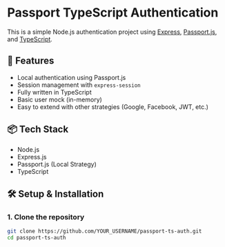 # Passport TypeScript Authentication

This is a simple Node.js authentication project using [Express](https://expressjs.com/), [Passport.js](http://www.passportjs.org/), and [TypeScript](https://www.typescriptlang.org/).

## 🚀 Features

- Local authentication using Passport.js
- Session management with `express-session`
- Fully written in TypeScript
- Basic user mock (in-memory)
- Easy to extend with other strategies (Google, Facebook, JWT, etc.)

## 📦 Tech Stack

- Node.js
- Express.js
- Passport.js (Local Strategy)
- TypeScript

## 🛠️ Setup & Installation

### 1. Clone the repository

```bash
git clone https://github.com/YOUR_USERNAME/passport-ts-auth.git
cd passport-ts-auth
